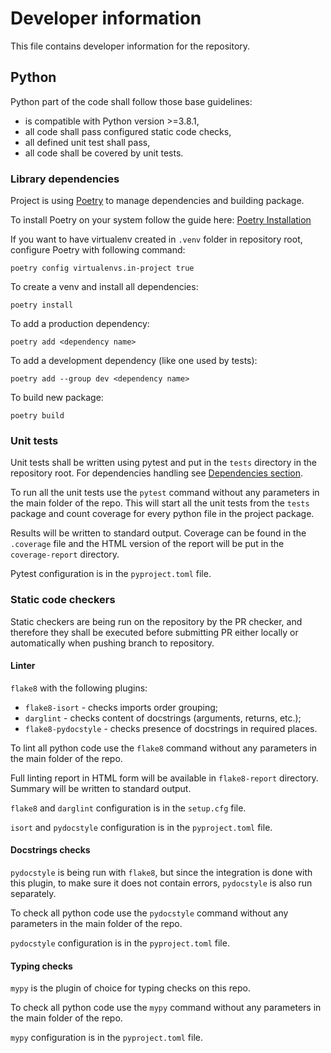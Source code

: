 # Developer information

This file contains developer information for the repository.

## Python

Python part of the code shall follow those base guidelines:

* is compatible with Python version >=3.8.1,
* all code shall pass configured static code checks,
* all defined unit test shall pass,
* all code shall be covered by unit tests.

### Library dependencies

Project is using [Poetry](https://python-poetry.org/) to manage dependencies and building package.

To install Poetry on your system follow the guide here: [Poetry Installation](https://python-poetry.org/docs/#installation)

If you want to have virtualenv created in `.venv` folder in repository root, configure Poetry with following command:

```console
poetry config virtualenvs.in-project true
```

To create a venv and install all dependencies:

```console
poetry install
```

To add a production dependency:

```console
poetry add <dependency name>
```

To add a development dependency (like one used by tests):

```console
poetry add --group dev <dependency name>
```

To build new package:

```console
poetry build
```

### Unit tests

Unit tests shall be written using pytest and put in the `tests` directory in the repository root. For dependencies handling see [Dependencies section](#library-dependencies).

To run all the unit tests use the `pytest` command without any parameters in the main folder of the repo. This will start all the unit tests from the `tests` package and count coverage for every python file in the project package.

Results will be written to standard output. Coverage can be found in the `.coverage` file and the HTML version of the report will be put in the `coverage-report` directory.

Pytest configuration is in the `pyproject.toml` file.

### Static code checkers

Static checkers are being run on the repository by the PR checker, and therefore they shall be executed before submitting PR either locally or automatically when pushing branch to repository.

#### Linter

`flake8` with the following plugins:

* `flake8-isort` - checks imports order grouping;
* `darglint` - checks content of docstrings (arguments, returns, etc.);
* `flake8-pydocstyle` - checks presence of docstrings in required places.

To lint all python code use the `flake8` command without any parameters in the main folder of the repo.

Full linting report in HTML form will be available in `flake8-report` directory. Summary will be written to standard output.

`flake8` and `darglint` configuration is in the `setup.cfg` file.

`isort` and `pydocstyle` configuration is in the `pyproject.toml` file.

#### Docstrings checks

`pydocstyle` is being run with `flake8`, but since the integration is done with this plugin, to make sure it does not contain errors, `pydocstyle` is also run separately.

To check all python code use the `pydocstyle` command without any parameters in the main folder of the repo.

`pydocstyle` configuration is in the `pyproject.toml` file.

#### Typing checks

`mypy` is the plugin of choice for typing checks on this repo.

To check all python code use the `mypy` command without any parameters in the main folder of the repo.

`mypy` configuration is in the `pyproject.toml` file.
